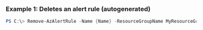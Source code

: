 ### Example 1: Deletes an alert rule (autogenerated)
```powershell
PS C:\> Remove-AzAlertRule -Name {Name} -ResourceGroupName MyResourceGroup
```


